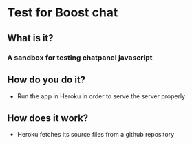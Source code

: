 # Test for Boost chat

## What is it?

### A sandbox for testing chatpanel javascript

## How do you do it?

- Run the app in Heroku in order to serve the server properly

## How does it work?

- Heroku fetches its source files from a github repository
